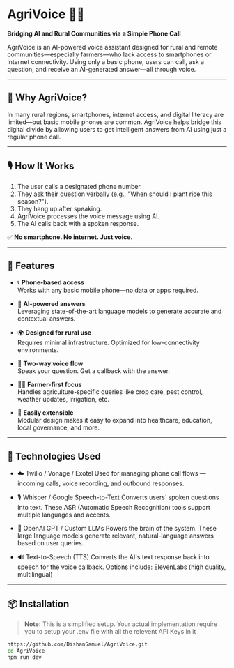 # AgriVoice 🌾📞
**Bridging AI and Rural Communities via a Simple Phone Call**

AgriVoice is an AI-powered voice assistant designed for rural and remote communities—especially farmers—who lack access to smartphones or internet connectivity. Using only a basic phone, users can call, ask a question, and receive an AI-generated answer—all through voice.

---

## 🚜 Why AgriVoice?

In many rural regions, smartphones, internet access, and digital literacy are limited—but basic mobile phones are common. AgriVoice helps bridge this digital divide by allowing users to get intelligent answers from AI using just a regular phone call.

---

## 🎙️ How It Works

1. The user calls a designated phone number.
2. They ask their question verbally (e.g., "When should I plant rice this season?").
3. They hang up after speaking.
4. AgriVoice processes the voice message using AI.
5. The AI calls back with a spoken response.

✅ **No smartphone. No internet. Just voice.**

---

## 🚀 Features

- 📞 **Phone-based access**  
  Works with any basic mobile phone—no data or apps required.

- 🧠 **AI-powered answers**  
  Leveraging state-of-the-art language models to generate accurate and contextual answers.

- 🌍 **Designed for rural use**  
  Requires minimal infrastructure. Optimized for low-connectivity environments.

- 🔄 **Two-way voice flow**  
  Speak your question. Get a callback with the answer.

- 👨‍🌾 **Farmer-first focus**  
  Handles agriculture-specific queries like crop care, pest control, weather updates, irrigation, etc.

- 🔧 **Easily extensible**  
  Modular design makes it easy to expand into healthcare, education, local governance, and more.

---
## 🧰 Technologies Used

  - ☁️ Twilio / Vonage / Exotel
    Used for managing phone call flows — incoming calls, voice recording, and outbound responses.

  - 🎙️ Whisper / Google Speech-to-Text
    Converts users’ spoken questions into text. These ASR (Automatic Speech Recognition) tools support multiple languages and accents.

  - 🧠 OpenAI GPT / Custom LLMs
    Powers the brain of the system. These large language models generate relevant, natural-language answers based on user queries.

  - 🔊 Text-to-Speech (TTS)
    Converts the AI's text response back into speech for the voice callback. Options include:
    ElevenLabs (high quality, multilingual)

---

## 📦 Installation

> **Note:** This is a simplified setup. Your actual implementation require you to setup your .env file with all the relevent API Keys in it

```bash
https://github.com/DishanSamuel/AgriVoice.git
cd AgriVoice
npm run dev
